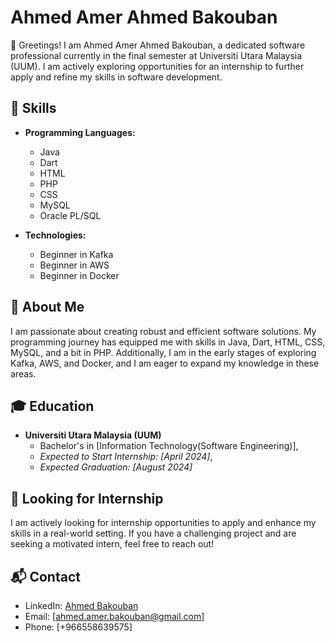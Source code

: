 # Ahmed Amer Ahmed Bakouban

👋 Greetings! I am Ahmed Amer Ahmed Bakouban, a dedicated software professional currently in the final semester at Universiti Utara Malaysia (UUM). I am actively exploring opportunities for an internship to further apply and refine my skills in software development.


## 🔧 Skills
- **Programming Languages:**
  - Java
  - Dart
  - HTML
  - PHP
  - CSS
  - MySQL
  - Oracle PL/SQL

- **Technologies:**
  - Beginner in Kafka
  - Beginner in AWS
  - Beginner in Docker

## 🌱 About Me

I am passionate about creating robust and efficient software solutions. My programming journey has equipped me with skills in Java, Dart, HTML, CSS, MySQL, and a bit in PHP. Additionally, I am in the early stages of exploring Kafka, AWS, and Docker, and I am eager to expand my knowledge in these areas.

## 🎓 Education

- **Universiti Utara Malaysia (UUM)**
  - Bachelor's in [Information Technology(Software Engineering)], 
  - *Expected to Start Internship: [April 2024]*,
  - *Expected Graduation: [August 2024]*

## 🚀 Looking for Internship

I am actively looking for internship opportunities to apply and enhance my skills in a real-world setting. If you have a challenging project and are seeking a motivated intern, feel free to reach out!

## 📬 Contact

- LinkedIn: [Ahmed Bakouban](https://www.linkedin.com/in/ahmad-bakoban-497045277/)
- Email: [ahmed.amer.bakouban@gmail.com]
- Phone: [+966558639575]

  
